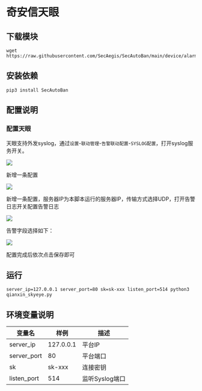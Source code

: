 # 奇安信天眼

## 下载模块

```shell
wget https://raw.githubusercontent.com/SecAegis/SecAutoBan/main/device/alarm/qianxin_skyeye/qianxin_skyeye.py
```

## 安装依赖

```shell
pip3 install SecAutoBan
```

## 配置说明

### 配置天眼

天眼支持外发syslog，通过`设置`-`联动管理`-`告警联动配置`-`SYSLOG配置`，打开syslog服务开关。

![](./img/1.jpg)

新增一条配置

![](./img/2.jpg)

新增一条配置，服务器IP为本脚本运行的服务器IP，传输方式选择UDP，打开告警日志开关配置告警日志

![](./img/3.jpg)

告警字段选择如下：

![](./img/4.jpg)

配置完成后依次点击保存即可

## 运行

```shell
server_ip=127.0.0.1 server_port=80 sk=sk-xxx listen_port=514 python3 qianxin_skyeye.py
```

## 环境变量说明

| 变量名         | 样例        | 描述         |
|-------------|-----------|------------|
| server_ip   | 127.0.0.1 | 平台IP       |
| server_port | 80        | 平台端口       |
| sk          | sk-xxx    | 连接密钥       |
| listen_port | 514       | 监听Syslog端口 |